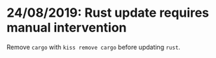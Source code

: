 # 24/08/2019: Rust update requires manual intervention

Remove `cargo` with `kiss remove cargo` before updating `rust`.
